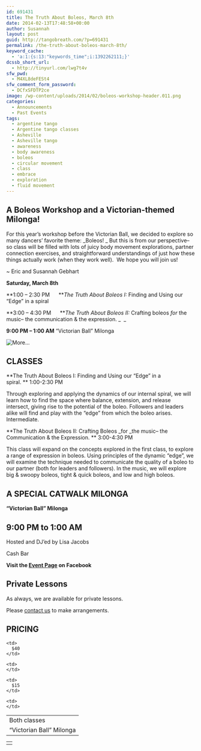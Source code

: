```yaml
---
id: 691431
title: The Truth About Boleos, March 8th
date: 2014-02-13T17:48:58+00:00
author: Susannah
layout: post
guid: http://tangobreath.com/?p=691431
permalink: /the-truth-about-boleos-march-8th/
keyword_cache:
  - 'a:1:{s:13:"keywords_time";i:1392262111;}'
dcssb_short_url:
  - http://tinyurl.com/lwg7t4v
sfw_pwd:
  - M4XL8deFESt4
sfw_comment_form_password:
  - DCfxSFDTP2ce
image: /wp-content/uploads/2014/02/boleos-workshop-header.011.png
categories:
  - Announcements
  - Past Events
tags:
  - argentine tango
  - Argentine tango classes
  - Asheville
  - Asheville tango
  - awareness
  - body awareness
  - boleos
  - circular movement
  - class
  - embrace
  - exploration
  - fluid movement
---
```

## A Boleos Workshop and a Victorian-themed Milonga!

For this year&#8217;s workshop before the Victorian Ball, we decided to explore so many dancers&#8217; favorite theme: _Boleos! _ But this is from our perspective&#8211; so class will be filled with lots of juicy body movement explorations, partner connection exercises, and straightforward understandings of just how these things actually work (when they work well).  We hope you will join us!

~ Eric and Susannah Gebhart

**Saturday, March 8th**

**1:00 &#8211; 2:30 PM      **_The Truth About Boleos I:_ Finding and Using our &#8220;Edge&#8221; in a spiral

**3:00 &#8211; 4:30 PM      **_The Truth About Boleos II:_ Crafting boleos _for_ the music&#8211; the communication & the expression. _  _

**9:00 PM &#8211; 1:00 AM** &#8220;Victorian Ball&#8221; Milonga

![](http://tangobreath.com/wp-includes/js/tinymce/plugins/wordpress/img/trans.gif "More...")

## CLASSES

**The Truth About Boleos I: Finding and Using our &#8220;Edge&#8221; in a spiral. ** 1:00-2:30 PM

Through exploring and applying the dynamics of our internal spiral, we will learn how to find the space where balance, extension, and release intersect, giving rise to the potential of the boleo. Followers and leaders alike will find and play with the &#8220;edge&#8221; from which the boleo arises. Intermediate.

**The Truth About Boleos II: Crafting Boleos _for _the music&#8211; the Communication & the Expression. ** 3:00-4:30 PM

This class will expand on the concepts explored in the first class, to explore a range of expression in boleos. Using principles of the dynamic &#8220;edge&#8221;, we will examine the technique needed to communicate the quality of a boleo to our partner (both for leaders and followers). In the music, we will explore big & swoopy boleos, tight & quick boleos, and low and high boleos.

## A SPECIAL CATWALK MILONGA

**&#8220;Victorian Ball&#8221; Milonga**

## 9:00 PM to 1:00 AM

Hosted and DJ&#8217;ed by Lisa Jacobs
  
Cash Bar

**Visit the <a href="https://www.facebook.com/events/468068083319202/?notif_t=plan_user_invited" target="_blank">Event Page</a> on Facebook**

## 

## Private Lessons

As always, we are available for private lessons.
  
Please [contact us](http://tangobreath.com/contact/) to make arrangements.

## PRICING

<table>
  <tr>
    <td>
      Both classes
    </td>
    
    <td>
      $40
    </td>
    
    <td>
    </td>
  </tr>
  
  <tr>
    <td>
      &#8220;Victorian Ball&#8221; Milonga
    </td>
    
    <td>
      $15
    </td>
    
    <td>
    </td>
  </tr>
</table>

<table>
  <tr>
    <td>
    </td>
  </tr>
</table>